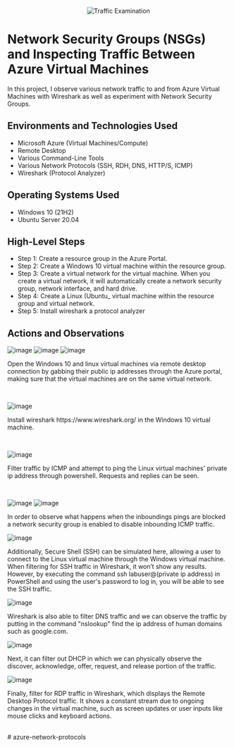 <p align="center">
<img src="https://i.imgur.com/Ua7udoS.png" alt="Traffic Examination"/>
</p>

<h1>Network Security Groups (NSGs) and Inspecting Traffic Between Azure Virtual Machines</h1>
In this project, I observe various network traffic to and from Azure Virtual Machines with Wireshark as well as experiment with Network Security Groups. <br />



<h2>Environments and Technologies Used</h2>

- Microsoft Azure (Virtual Machines/Compute)
- Remote Desktop
- Various Command-Line Tools
- Various Network Protocols (SSH, RDH, DNS, HTTP/S, ICMP)
- Wireshark (Protocol Analyzer)

<h2>Operating Systems Used </h2>

- Windows 10 (21H2)
- Ubuntu Server 20.04

<h2>High-Level Steps</h2>

- Step 1: Create a resource group in the Azure Portal.
- Step 2: Create a Windows 10 virtual machine within the resource group.
- Step 3: Create a virtual network for the virtual machine. When you create a virtual network, it will automatically create a network security group, network interface, and hard drive.
- Step 4: Create a Linux (Ubuntu_ virtual machine within the resource group and virtual network.
- Step 5: Install wireshark a protocol analyzer

<h2>Actions and Observations</h2>

![image](https://github.com/user-attachments/assets/9db918ed-badf-4678-acff-33395a471ba0)
![image](https://github.com/user-attachments/assets/372e9196-a84a-47b7-9b75-27b113950063)
![image](https://github.com/user-attachments/assets/1c2a4f6c-aa87-4836-9012-18b993790f2c)

Open the Windows 10 and linux virtual machines via remote desktop connection by gabbing their public ip addresses through the Azure portal, making sure that the virtual machines are on the same virtual network.   
  
</p>
<br />

![image](https://github.com/user-attachments/assets/8668f5a5-9761-4363-806d-71e030fc5df7)

<p>
Install wireshark https://www.wireshark.org/ in the Windows 10 virtual machine.

</p>
<br />

![image](https://github.com/user-attachments/assets/939687d9-9af7-42f3-a32c-cfbad2be8d7a)

<p>
Filter traffic by ICMP and attempt to ping the Linux virtual machines' private ip address through powershell. Requests and replies can be seen. 
</p>
<br />

![image](https://github.com/user-attachments/assets/772f461d-8360-4242-8728-f0556817002f)
![image](https://github.com/user-attachments/assets/25c33297-02c2-4942-ad69-3a0050756fd3)


<p>
In order to observe what happens when the inboundings pings are blocked a network security group is enabled to disable inbounding ICMP traffic.  
</p>


![image](https://github.com/user-attachments/assets/c72dbffb-31dd-421d-bd6c-7d4c74197cad)

<p>
Additionally, Secure Shell (SSH) can be simulated here, allowing a user to connect to the Linux virtual machine through the Windows virtual machine. When filtering for SSH traffic in Wireshark, it won’t show any results. However, by executing the command ssh labuser@(private ip address) in PowerShell and using the user's password to log in, you will be able to see the SSH traffic.

  

![image](https://github.com/user-attachments/assets/cb89fb82-e175-4c12-97c6-ffb19c68f1a6)

<p>
Wireshark is also able to filter DNS traffic and we can observe the traffic by putting in the command "nslookup" find the ip address of human domains such as google.com.
</p>

![image](https://github.com/user-attachments/assets/5f0a594d-f834-49db-b169-b1e1e6a04a04)

<p>
Next, it can filter out DHCP in which we can physically observe the discover, acknowledge, offer, request, and release portion of the traffic. 
</p>


![image](https://github.com/user-attachments/assets/50f67ad9-b389-4ff8-8b77-a384dd6834e6)

<p>
Finally, filter for RDP traffic in Wireshark, which displays the Remote Desktop Protocol traffic. It shows a constant stream due to ongoing changes in the virtual machine, such as screen updates or user inputs like mouse clicks and keyboard actions.

</p>
<br /># azure-network-protocols
